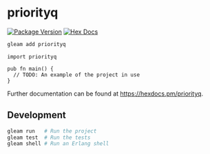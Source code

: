 # priorityq

[![Package Version](https://img.shields.io/hexpm/v/priorityq)](https://hex.pm/packages/priorityq)
[![Hex Docs](https://img.shields.io/badge/hex-docs-ffaff3)](https://hexdocs.pm/priorityq/)

```sh
gleam add priorityq
```
```gleam
import priorityq

pub fn main() {
  // TODO: An example of the project in use
}
```

Further documentation can be found at <https://hexdocs.pm/priorityq>.

## Development

```sh
gleam run   # Run the project
gleam test  # Run the tests
gleam shell # Run an Erlang shell
```
